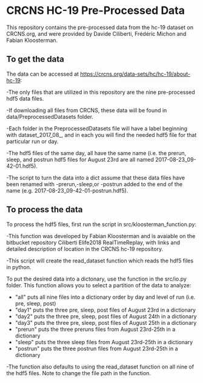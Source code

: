 
# CRCNS HC-19 Pre-Processed Data

This repository contains the pre-processed data from the hc-19 dataset on CRCNS.org, and were provided by Davide Ciliberti, Frédéric Michon and Fabian Kloosterman.

## To get the data

The data can be accessed at https://crcns.org/data-sets/hc/hc-19/about-hc-19:

-The only files that are utilized in this repository are the nine pre-processed hdf5 data files.

-If downloading all files from CRCNS, these data will be found in data/PreprocessedDatasets folder.

-Each folder in the PreprocessedDatasets file will have a label beginning with dataset_2017_08_, and in each you will find the needed hdf5 file for that particular run or day.

-The hdf5 files of the same day, all have the same name (i.e. the prerun, sleep, and postrun hdf5 files for August 23rd are all named 2017-08-23_09-42-01.hdf5).

-The script to turn the data into a dict assume that these data files have been renamed with -prerun,-sleep,or -postrun added to the end of the name (e.g. 2017-08-23_09-42-01-postrun.hdf5).


## To process the data

To process the hdf5 files, first run the script in src/kloosterman_function.py:

-This function was developed by Fabian Kloosterman and is avaiable on the bitbucket repository Ciliberti Elife2018 RealTimeReplay,
 with links and detailed description of location in the CRCNS hc-19 repository.
 
-This script will create the read_dataset function which reads the hdf5 files in python.

To put the desired data into a dictonary, use the function in the src/io.py folder. This function allows you to select a partition of the data to analyze:

- "all" puts all nine files into a dictionary order by day and level of run (i.e. pre, sleep, post)
- "day1" puts the three pre, sleep, post files of August 23rd in a dictionary
- "day2" puts the three pre, sleep, post files of August 24th in a dictionary
- "day3" puts the three pre, sleep, post files of August 25th in a dictionary
- "prerun" puts the three preruns files from August 23rd-25th in a dictionary
- "sleep" puts the three sleep files from August 23rd-25th in a dictionary
- "postrun" puts the three postrun files from August 23rd-25th in a dictionary

-The function also defaults to using the read_dataset function on all nine of the hdf5 files. Note to change the file path in the function.

